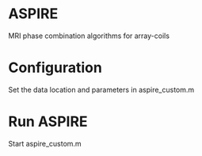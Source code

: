 # ASPIRE
MRI phase combination algorithms for array-coils

# Configuration
Set the data location and parameters in aspire_custom.m

# Run ASPIRE
Start aspire_custom.m
